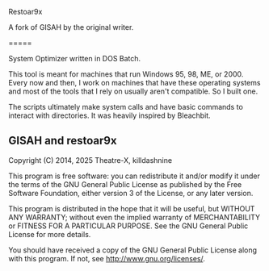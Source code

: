 Restoar9x

A fork of GISAH by the original writer.

=====

System Optimizer written in DOS Batch.

This tool is meant for machines that run Windows 95, 98, ME, or 2000. Every now and then, I work on machines that have these operating systems and most of the tools that I rely on usually aren't compatible. So I built one.

The scripts ultimately make system calls and have basic commands to interact with directories. It was heavily inspired by Bleachbit.

GISAH and restoar9x
----
Copyright (C) 2014, 2025  Theatre-X, killdashnine

This program is free software: you can redistribute it and/or modify
it under the terms of the GNU General Public License as published by
the Free Software Foundation, either version 3 of the License, or any later version.

This program is distributed in the hope that it will be useful,
but WITHOUT ANY WARRANTY; without even the implied warranty of
MERCHANTABILITY or FITNESS FOR A PARTICULAR PURPOSE.  See the
GNU General Public License for more details.

You should have received a copy of the GNU General Public License
along with this program.  If not, see http://www.gnu.org/licenses/.
